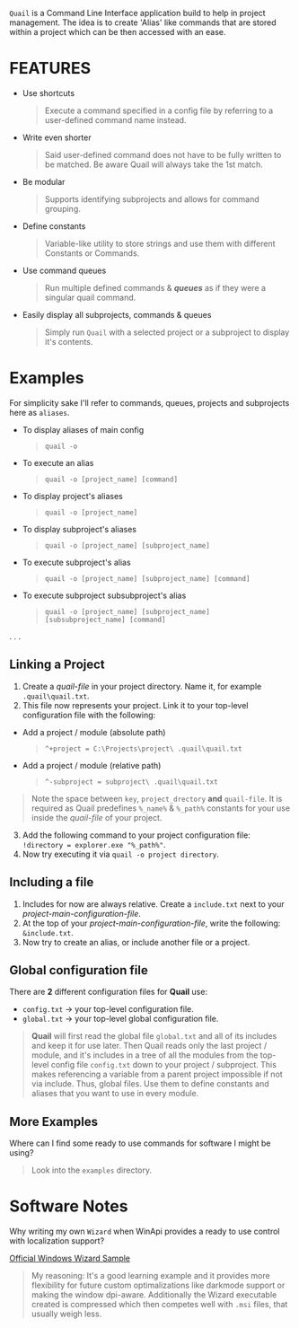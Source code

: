 `Quail` is a Command Line Interface application build to help in project management. The idea is to create 'Alias' like commands that are stored within a project which can be then accessed with an ease.

# FEATURES

- Use shortcuts
  > Execute a command specified in a config file by referring to a user-defined command name instead.
- Write even shorter
  > Said user-defined command does not have to be fully written to be matched. Be aware Quail will always take the 1st match.
- Be modular
  > Supports identifying subprojects and allows for command grouping.
- Define constants
  > Variable-like utility to store strings and use them with different Constants or Commands.
- Use command queues
  > Run multiple defined commands & ***queues*** as if they were a singular quail command.
- Easily display all subprojects, commands & queues
  > Simply run `Quail` with a selected project or a subproject to display it's contents.

# Examples

For simplicity sake I'll refer to commands, queues, projects and subprojects here as `aliases`.

- To display aliases of main config
  > `quail -o`
- To execute an alias
  > `quail -o [project_name] [command]`
- To display project's aliases
  > `quail -o [project_name]`
- To display subproject's aliases
  > `quail -o [project_name] [subproject_name]`
- To execute subproject's alias
  > `quail -o [project_name] [subproject_name] [command]`
- To execute subproject subsubproject's alias
  > `quail -o [project_name] [subproject_name] [subsubproject_name] [command]`

. . .

## Linking a Project

1. Create a *quail-file* in your project directory. Name it, for example `.quail\quail.txt`.
2. This file now represents your project. Link it to your top-level configuration file with the following:

- Add a project / module (absolute path)
  > `^+project = C:\Projects\project\ .quail\quail.txt`
- Add a project / module (relative path)
  > `^-subproject = subproject\ .quail\quail.txt`

> Note the space between `key`, `project_drectory` **and** `quail-file`. It is required as Quail predefines `%_name%` & `%_path%` constants for your use inside the *quail-file* of your project.

3. Add the following command to your project configuration file: `!directory = explorer.exe "%_path%"`.
4. Now try executing it via `quail -o project directory`.

## Including a file

1. Includes for now are always relative. Create a `include.txt` next to your *project-main-configuration-file*.
2. At the top of your *project-main-configuration-file*, write the following: `&include.txt`.
3. Now try to create an alias, or include another file or a project.

## Global configuration file

There are **2** different configuration files for **Quail** use:
- `config.txt` -> your top-level configuration file.
- `global.txt` -> your top-level global configuration file.

> **Quail** will first read the global file `global.txt` and all of its includes and keep it for use later. Then Quail reads only the last project / module, and it's includes in a tree of all the modules from the top-level config file `config.txt` down to your project / subproject. This makes referencing a variable from a parent project impossible if not via include. Thus, global files. Use them to define constants and aliases that you want to use in every module.


## More Examples

Where can I find some ready to use commands for software I might be using?
> Look into the `examples` directory.

# Software Notes
Why writing my own `Wizard` when WinApi provides a ready to use control with localization support?

[Official Windows Wizard Sample](https://github.com/microsoft/Windows-classic-samples/tree/263dd514ad215d0a40d1ec44b4df84b30ec11dcf/Samples/Win7Samples/winui/shell/appplatform/aerowizards/migratingtoaerowizardssdksample/wizard97)
  > My reasoning: It's a good learning example and it provides more flexibility for future custom optimalizations like darkmode support or making the window dpi-aware. Additionally the Wizard executable created is compressed which then competes well with `.msi` files, that usually weigh less.
